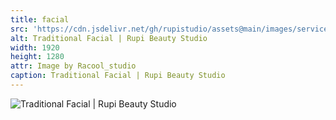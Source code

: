 ```yaml
---
title: facial
src: 'https://cdn.jsdelivr.net/gh/rupistudio/assets@main/images/services/facial.webp'
alt: Traditional Facial | Rupi Beauty Studio
width: 1920
height: 1280
attr: Image by Racool_studio
caption: Traditional Facial | Rupi Beauty Studio
---
```


![Traditional Facial | Rupi Beauty Studio](https://cdn.jsdelivr.net/gh/rupistudio/assets@main/images/services/facial.webp "Traditional Facial | Rupi Beauty Studio")
